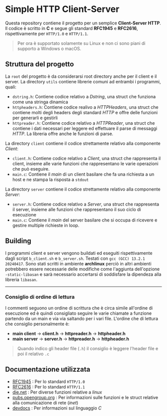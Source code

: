 # Simple HTTP Client-Server
Questa repository contiene il progetto per un semplice **Client-Server HTTP**. Il codice è scritto in **C** e segue gli standard **RFC1945** e **RFC2616**, rispettivamente per `HTTP/1.0` e `HTTP/1.1`.
> Per ora è supportato solamente su Linux e non ci sono piani di supporto a Windows o macOS.
## Struttura del progetto
La `root` del progetto è da considerarsi root directory anche per il client e il server.
La directory `utils` contiene librerie comuni ad entrambi i programmi, quali:

- `dstring.h`: Contiene codice relativo a *Dstring*, una struct che funziona come una stringa dinamica
- `httpheaders.h`: Contiene codice realivo a *HTTPHeaders*, una struct che contiene molti degli headers degli standard *HTTP* e offre delle funzioni per generarli e gestirli
- `httpreader.h`: Contiene codice relativo a *HTTPReader*, una struct che contiene i dati necessari per leggere ed effettuare il parse di messaggi *HTTP*. La libreria offre anche le funzioni di parse.

La directory `client` contiene il codice strettamente relativo alla componente *Client*:

- `client.h`: Contiene codice relativo a *Client*, una struct che rappresenta il client, insieme alle varie funzioni che rappresentano le varie operazioni che può eseguire.
- `main.c`: Contiene il *main* di un client basilare che fa una richiesta a un host e ne stampa la risposta a `stdout`

La directory `server` contiene il codice strettamente relativo alla componente *Server*:

- `server.h`: Contiene codice relativo a *Server*, una struct che rappresenta il server, insieme alle funzioni che rappresentano il suo ciclo di esecuzione
- `main.c`: Contiene il *main* del server basilare che si occupa di ricevere e gestire multiple richieste in loop.
## Building
I programmi client e server vengono buildati ed eseguiti rispettivamente dagli script `b_client.sh` e `b_server.sh`. Testati con `gcc (GCC) 13.2.1 20240417`.
Sono stati scritti in ambiente **archlinux** perciò in altri ambienti potrebbero essere necessarie delle modifiche come l'aggiunta dell'opzione `-static-libasan` e sarà necessario accertarsi di soddisfare la dipendeza alla libreria `libasan`.
___
### Consiglio di ordine di lettura
I commenti seguono un ordine di scrittura che è circa simile all'ordine di esecuzione ed è quindi consigliato seguire le varie chiamate a funzione partendo da un main e via via saltando per i vari file.
 L'ordine che di lettura che consiglio personalmente è:

- **main client** -> **client.h** -> **httpreader.h** -> **httpheader.h**
- **main server** -> **server.h** -> **httpreader.h** -> **httpheader.h**

> Quando indico gli header file (`.h`) il consiglio è leggere l'header file e poi il relativo `.c`

## Documentazione utilizzata
- [RFC1945](https://datatracker.ietf.org/doc/html/rfc1945) : Per lo standard `HTTP/1.0`
- [RFC2616](https://datatracker.ietf.org/doc/html/rfc2616) : Per lo standard `HTTP/1.1`
- [die.net](https://linux.die.net/) : Per diverse funzioni relative a *linux*
- [pubs.opengroup.org](https://pubs.opengroup.org/onlinepubs/7908799/xns/) : Per informazioni sulle funzioni e le struct relative alla comunicazione di rete (*inet*)
- [devdocs](https://devdocs.io/) : Per informazioni sul linguaggio *C*

